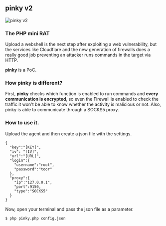 ## pinky v2

![pinky v2](https://github.com/davidtavarez/pinky/raw/master/screenshots/pinkyV2.png "pinky v2")

### The PHP mini RAT

Upload a webshell is the next step after exploiting a web vulnerability, but the services like Cloudflare and the new generation of firewalls does a really good job preventing an attacker runs commands in the target via HTTP.

**pinky** is a PoC.

### How pinky is different?

First, **pinky** checks which function is enabled to run commands and **every communication is encrypted**, so even the Firewall is enabled to check the traffic it won't be able to know whether the activity is malicious or not. Also, pinky is able to communicate through a SOCKS5 proxy.

### How to use it.

Upload the agent and then create a json file with the settings.

```
{
  "key":"[KEY]",
  "iv": "[IV]",
  "url":"[URL]",
  "login":{
    "username":"root",
    "password":"toor"
  },
  "proxy":{
    "ip":"127.0.0.1",
    "port":9150,
    "type":"SOCKS5"
  }
}
```

Now, open your terminal and pass the json file as a parameter.

```
$ php pinky.php config.json
```
